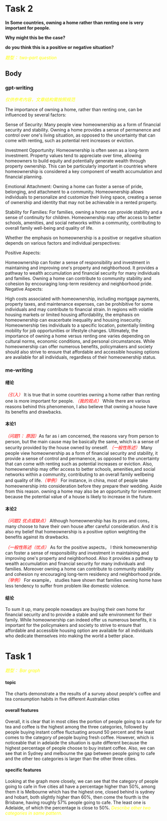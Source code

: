 # Task 2
**In Some countries, owning a home rather than renting one is very important for people.**  

**Why might this be the case?**

**do you think this is a positive or negative situation?**

<em><font color=yellow>题型： two-part question</font></em>


## Body

### gpt-writing

<em><font color=yellow>仅供参考内容，文章结构需按照规范</font></em>

The importance of owning a home, rather than renting one, can be influenced by several factors:

Sense of Security: Many people view homeownership as a form of financial security and stability. Owning a home provides a sense of permanence and control over one's living situation, as opposed to the uncertainty that can come with renting, such as potential rent increases or eviction.

Investment Opportunity: Homeownership is often seen as a long-term investment. Property values tend to appreciate over time, allowing homeowners to build equity and potentially generate wealth through property ownership. This can be particularly important in countries where homeownership is considered a key component of wealth accumulation and financial planning.

Emotional Attachment: Owning a home can foster a sense of pride, belonging, and attachment to a community. Homeownership allows individuals to personalize and customize their living space, creating a sense of ownership and identity that may not be achievable in a rented property.

Stability for Families: For families, owning a home can provide stability and a sense of continuity for children. Homeownership may offer access to better schools, amenities, and social networks within a community, contributing to overall family well-being and quality of life.

Whether the emphasis on homeownership is a positive or negative situation depends on various factors and individual perspectives:

Positive Aspects:

Homeownership can foster a sense of responsibility and investment in maintaining and improving one's property and neighborhood.
It provides a pathway to wealth accumulation and financial security for many individuals and families.
Owning a home can contribute to community stability and cohesion by encouraging long-term residency and neighborhood pride.
Negative Aspects:

High costs associated with homeownership, including mortgage payments, property taxes, and maintenance expenses, can be prohibitive for some individuals and may contribute to financial strain.
In regions with volatile housing markets or limited housing affordability, the emphasis on homeownership can exacerbate inequality and housing insecurity.
Homeownership ties individuals to a specific location, potentially limiting mobility for job opportunities or lifestyle changes.
Ultimately, the importance of owning a home versus renting one varies depending on cultural norms, economic conditions, and personal circumstances. While homeownership can offer numerous benefits, policymakers and society should also strive to ensure that affordable and accessible housing options are available for all individuals, regardless of their homeownership status.



### me-writing

#### 绪论
<em><font color=red>（引入）</font></em> It is true that in some countries owning a home rather than renting one is more important for people. <em><font color=red>（我的观点）</font></em> While there are various reasons behind this phenomenon, I
also believe that owning a house have its benefits and drawbacks.



#### 本论1

<em><font color=red>（问题1： 原因）</font></em>As far as i am concerned, the reasons vary from person to person, but the main cause may be basically the same, which is a sense of security provided by the house owned by oneself. <em><font color=red>（一般性陈述）</font></em> Many people view homeownership as a form of financial security and stability, it provide a sense of control and permanence, as opposed to the uncertainty that can come with renting such as potential increases or eviction. Also, homeownership may offer access to better schools, amenities,and social networks within a community, contributing to an overall family wellbeing and quality of life.<em><font color=red>（举例）</font></em> For instance, in china, most of people take homeownership into consideration before they prepare their wedding. Aside from this reason. owning a home may also be an opportunity for investment because  the potential value of a house is likely to increase in the future.


#### 本论2

<em><font color=red>（问题2 优点或缺点）</font></em> Although homeownership has its pros and cons， many choose to have their own house after careful consideration. And it is also my belief that homeownership is a positive option weighting the benefits against its drawbacks.

<em><font color=red>（一般性陈述（优点）</font></em> As for the positive aspects， I think homeownership can foster a sense of responsibility and investment in maintaining and improving one's property and neighborhood. Also it provides a pathway tp wealth accumulation and financial security for many individuals and families. Moreover owning a home can contribute to community stability and cohesion ny encouraging long-term residency and neighborhood pride. <em><font color=red>（举例）</font></em> For example， studies have shown that families owning home have less tendency to suffer from problem like domestic violence.

#### 结论
To sum it up, many people nowadays are buying their own home for financial security and to provide a stable and safe environment for their family. While homeownership can indeed offer us numerous benefits, it is important for the policymakers and society to strive to ensure that affordable and accessible housing option are available for all individuals who dedicate themselves into making the world a better place.


# Task 1


<em><font color=yellow>题型： Bar graph</font></em>

#### topic 

The charts demonstrate a the results of a survey about people's coffee and tea consumption habits in five different Australian cities

#### overall features

Overall, it is clear that in most cities the portion of people going to a cafe for tea and coffee is the highest among the three categories, followed by people buying instant coffee  fluctuating around 50 percent and the least comes to the category  of people buying fresh coffee. However, which is noticeable that in adelaide the situation is quite different because the highest percentage of people choose to buy instant coffee. Also, we can see that in Sydney and melbourne the gap between people going to cafe and the other teo categories is larger than the other three cities.


#### specific features

Looking at the graph more closely, we can see that the category of people going to cafe in five cities all have a percentage higher than 50%,  among them it is Melbourne which has the highest one, closed behind is sydney and hobart, both slightly higher than 60%, then come the fourth is the Brisbane, having roughly 57% people going to cafe. The least one is Adelaide, of which the percentage is close to 50%. <em><font color=yellow>Describe other two categories in same pattern.</font></em>

